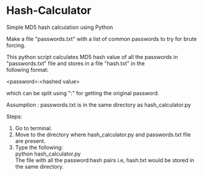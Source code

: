 # Hash-Calculator

Simple MD5 hash calculation using Python

Make a file "passwords.txt" with a list of common passwords to try for brute forcing.

This python script calculates MD5 hash value of all the passwords in "passwords.txt" file and stores in a file "hash.txt" in the  
following format:  

\<password\>:\<hashed value\>

which can be split using ":" for getting the original password.  

Assumption : passwords.txt is in the same directory as hash_calculator.py

Steps:  
1) Go to terminal.  
2) Move to the directory where hash_calculator.py and passwords.txt file are present.  
3) Type the following:  
python hash_calculator.py  
The file with all the password:hash pairs i.e, hash.txt would be stored in the same directory.  


